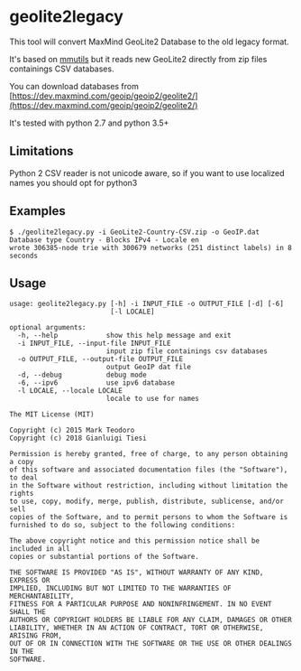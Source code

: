 # geolite2legacy

This tool will convert MaxMind GeoLite2 Database to the old legacy format.

It's based on [mmutils](https://github.com/mteodoro/mmutils.git) but it reads new GeoLite2
directly from zip files containings CSV databases.

You can download databases from
[https://dev.maxmind.com/geoip/geoip2/geolite2/](https://dev.maxmind.com/geoip/geoip2/geolite2/)

It's tested with python 2.7 and python 3.5+

## Limitations

Python 2 CSV reader is not unicode aware, so if you want to use localized names you should opt for python3

## Examples

```text
$ ./geolite2legacy.py -i GeoLite2-Country-CSV.zip -o GeoIP.dat
Database type Country - Blocks IPv4 - Locale en
wrote 306385-node trie with 300679 networks (251 distinct labels) in 8 seconds
```

## Usage

```text
usage: geolite2legacy.py [-h] -i INPUT_FILE -o OUTPUT_FILE [-d] [-6]
                         [-l LOCALE]

optional arguments:
  -h, --help            show this help message and exit
  -i INPUT_FILE, --input-file INPUT_FILE
                        input zip file containings csv databases
  -o OUTPUT_FILE, --output-file OUTPUT_FILE
                        output GeoIP dat file
  -d, --debug           debug mode
  -6, --ipv6            use ipv6 database
  -l LOCALE, --locale LOCALE
                        locale to use for names
```

```text
The MIT License (MIT)

Copyright (c) 2015 Mark Teodoro
Copyright (c) 2018 Gianluigi Tiesi

Permission is hereby granted, free of charge, to any person obtaining a copy
of this software and associated documentation files (the "Software"), to deal
in the Software without restriction, including without limitation the rights
to use, copy, modify, merge, publish, distribute, sublicense, and/or sell
copies of the Software, and to permit persons to whom the Software is
furnished to do so, subject to the following conditions:

The above copyright notice and this permission notice shall be included in all
copies or substantial portions of the Software.

THE SOFTWARE IS PROVIDED "AS IS", WITHOUT WARRANTY OF ANY KIND, EXPRESS OR
IMPLIED, INCLUDING BUT NOT LIMITED TO THE WARRANTIES OF MERCHANTABILITY,
FITNESS FOR A PARTICULAR PURPOSE AND NONINFRINGEMENT. IN NO EVENT SHALL THE
AUTHORS OR COPYRIGHT HOLDERS BE LIABLE FOR ANY CLAIM, DAMAGES OR OTHER
LIABILITY, WHETHER IN AN ACTION OF CONTRACT, TORT OR OTHERWISE, ARISING FROM,
OUT OF OR IN CONNECTION WITH THE SOFTWARE OR THE USE OR OTHER DEALINGS IN THE
SOFTWARE.
```

